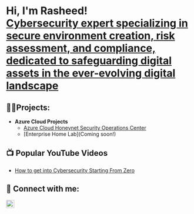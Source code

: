 <h1>Hi, I'm Rasheed! <br/> <a href="https://www.linkedin.com/in/rasheedj/">Cybersecurity expert specializing in secure environment creation, risk assessment, and compliance, dedicated to safeguarding digital assets in the ever-evolving digital landscape</a></h1>

<h2>👨‍💻Projects:</h2>

- <b>Azure Cloud Projects</b>
  - [Azure Cloud Honeynet Security Operations Center](https://github.com/rasheedjimoh/AzureCloud-SOC/blob/main/README.md)
  - [Enterprise Home Lab](Coming soon!)

<h2>📺 Popular YouTube Videos</h2>

- [How to get into Cybersecurity Starting From Zero](https://www.youtube.com/watch?v=a83ASGn_V_s)

<h2> 🤳 Connect with me:</h2>

[<img align="left" alt="rasheedj | LinkedIn" width="22px" src="https://cdn.jsdelivr.net/npm/simple-icons@v3/icons/linkedin.svg" />][linkedin]

[linkedin]: https://www.linkedin.com/in/rasheedj/
